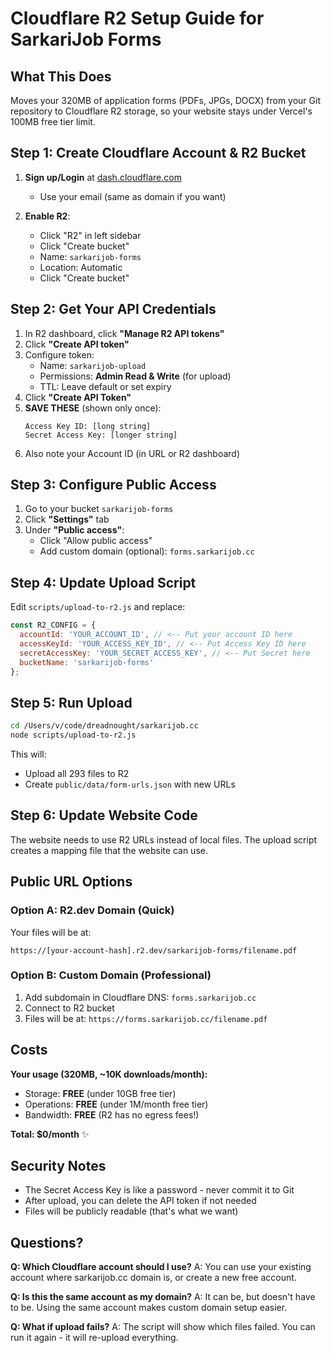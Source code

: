 # Cloudflare R2 Setup Guide for SarkariJob Forms

## What This Does
Moves your 320MB of application forms (PDFs, JPGs, DOCX) from your Git repository to Cloudflare R2 storage, so your website stays under Vercel's 100MB free tier limit.

## Step 1: Create Cloudflare Account & R2 Bucket

1. **Sign up/Login** at [dash.cloudflare.com](https://dash.cloudflare.com)
   - Use your email (same as domain if you want)
   
2. **Enable R2**:
   - Click "R2" in left sidebar
   - Click "Create bucket"
   - Name: `sarkarijob-forms`
   - Location: Automatic
   - Click "Create bucket"

## Step 2: Get Your API Credentials

1. In R2 dashboard, click **"Manage R2 API tokens"**
2. Click **"Create API token"**
3. Configure token:
   - Name: `sarkarijob-upload`
   - Permissions: **Admin Read & Write** (for upload)
   - TTL: Leave default or set expiry
4. Click **"Create API Token"**
5. **SAVE THESE** (shown only once):
   ```
   Access Key ID: [long string]
   Secret Access Key: [longer string]
   ```
6. Also note your Account ID (in URL or R2 dashboard)

## Step 3: Configure Public Access

1. Go to your bucket `sarkarijob-forms`
2. Click **"Settings"** tab
3. Under **"Public access"**:
   - Click "Allow public access"
   - Add custom domain (optional): `forms.sarkarijob.cc`

## Step 4: Update Upload Script

Edit `scripts/upload-to-r2.js` and replace:
```javascript
const R2_CONFIG = {
  accountId: 'YOUR_ACCOUNT_ID', // <-- Put your account ID here
  accessKeyId: 'YOUR_ACCESS_KEY_ID', // <-- Put Access Key ID here
  secretAccessKey: 'YOUR_SECRET_ACCESS_KEY', // <-- Put Secret here
  bucketName: 'sarkarijob-forms'
};
```

## Step 5: Run Upload

```bash
cd /Users/v/code/dreadnought/sarkarijob.cc
node scripts/upload-to-r2.js
```

This will:
- Upload all 293 files to R2
- Create `public/data/form-urls.json` with new URLs

## Step 6: Update Website Code

The website needs to use R2 URLs instead of local files. The upload script creates a mapping file that the website can use.

## Public URL Options

### Option A: R2.dev Domain (Quick)
Your files will be at:
```
https://[your-account-hash].r2.dev/sarkarijob-forms/filename.pdf
```

### Option B: Custom Domain (Professional)
1. Add subdomain in Cloudflare DNS: `forms.sarkarijob.cc`
2. Connect to R2 bucket
3. Files will be at: `https://forms.sarkarijob.cc/filename.pdf`

## Costs

**Your usage (320MB, ~10K downloads/month):**
- Storage: **FREE** (under 10GB free tier)
- Operations: **FREE** (under 1M/month free tier)
- Bandwidth: **FREE** (R2 has no egress fees!)

**Total: $0/month** ✨

## Security Notes

- The Secret Access Key is like a password - never commit it to Git
- After upload, you can delete the API token if not needed
- Files will be publicly readable (that's what we want)

## Questions?

**Q: Which Cloudflare account should I use?**
A: You can use your existing account where sarkarijob.cc domain is, or create a new free account.

**Q: Is this the same account as my domain?**
A: It can be, but doesn't have to be. Using the same account makes custom domain setup easier.

**Q: What if upload fails?**
A: The script will show which files failed. You can run it again - it will re-upload everything.